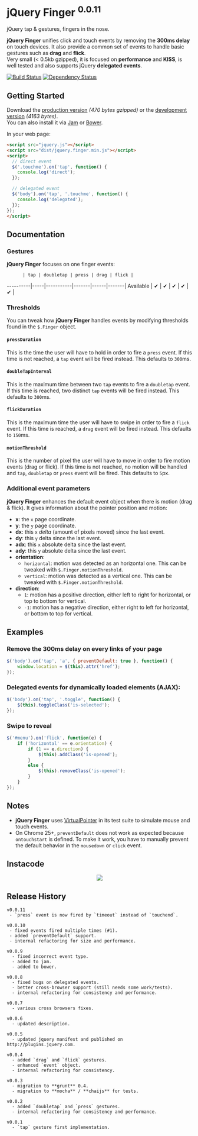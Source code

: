 # jQuery Finger <sup>0.0.11</sup>

jQuery tap & gestures, fingers in the nose.

**jQuery Finger** unifies click and touch events by removing the **300ms delay** on touch devices. It also provide a common
set of events to handle basic gestures such as **drag** and **flick**.<br>
Very small (< 0.5kb gzipped), it is focused on **performance** and **KISS**, is well tested and also supports jQuery **delegated events**.

[![Build Status](https://travis-ci.org/ngryman/jquery.finger.png)](https://travis-ci.org/ngryman/jquery.finger)
[![Dependency Status](https://gemnasium.com/ngryman/jquery.finger.png)](https://gemnasium.com/ngryman/jquery.finger)

## Getting Started

Download the [production version][min] *(470 bytes gzipped)* or the [development version][max] *(4163 bytes)*.<br>
You can also install it via [Jam] or [Bower].

[min]: https://raw.github.com/ngryman/jquery.finger/master/dist/jquery.finger.min.js
[max]: https://raw.github.com/ngryman/jquery.finger/master/dist/jquery.finger.js
[Jam]: http://jamjs.org
[Bower]: http://twitter.github.io/bower

In your web page:

```html
<script src="jquery.js"></script>
<script src="dist/jquery.finger.min.js"></script>
<script>
  // direct event
  $('.touchme').on('tap', function() {
    console.log('direct');
  });

  // delegated event
  $('body').on('tap', '.touchme', function() {
    console.log('delegated');
  });
});
</script>
```

## Documentation

### Gestures

**jQuery Finger** focuses on one finger events:

          | tap | doubletap | press | drag | flick |
----------|-----|-----------|-------|------|-------|
Available |  ✔ |     ✔     |   ✔  |  ✔  |   ✔  |

### Thresholds

You can tweak how **jQuery Finger** handles events by modifying thresholds found in the `$.Finger` object.

#### `pressDuration`

This is the time the user will have to hold in order to fire a `press` event.
If this time is not reached, a `tap` event will be fired instead.
This defaults to `300`ms.

#### `doubleTapInterval`

This is the maximum time between two `tap` events to fire a `doubletap` event.
If this time is reached, two distinct `tap` events will be fired instead.
This defaults to `300`ms.

#### `flickDuration`

This is the maximum time the user will have to swipe in order to fire a `flick` event.
If this time is reached, a `drag` event will be fired instead.
This defaults to `150`ms.

#### `motionThreshold`

This is the number of pixel the user will have to move in order to fire motion events (drag or flick).
If this time is not reached, no motion will be handled and `tap`, `doubletap` or `press` event will be fired.
This defaults to `5`px.

### Additional event parameters

**jQuery Finger** enhances the default event object when there is motion (drag & flick). It gives information about
the pointer position and motion:
 - **x**: the `x` page coordinate.
 - **y**: the `y` page coordinate.
 - **dx**: this `x` *delta* (amount of pixels moved) since the last event.
 - **dy**: this `y` delta since the last event.
 - **adx**: this `x` absolute delta since the last event.
 - **ady**: this `y` absolute delta since the last event.
 - **orientation**:
   - `horizontal`: motion was detected as an horizontal one. This can be tweaked with `$.Finger.motionThreshold`.
   - `vertical`: motion was detected as a vertical one. This can be tweaked with `$.Finger.motionThreshold`.
 - **direction**:
   - `1`: motion has a positive direction, either left to right for horizontal, or top to bottom for vertical.
   - `-1`: motion has a negative direction, either right to left for horizontal, or bottom to top for vertical.

## Examples

### Remove the 300ms delay on every links of your page

```javascript
$('body').on('tap', 'a', { preventDefault: true }, function() {
	window.location = $(this).attr('href');
});
```

### Delegated events for dynamically loaded elements (AJAX):

```javascript
$('body').on('tap', '.toggle', function() {
	$(this).toggleClass('is-selected');
});
```

### Swipe to reveal

```javascript
$('#menu').on('flick', function(e) {
	if ('horizontal' == e.orientation) {
		if (1 == e.direction) {
			$(this).addClass('is-opened');
		}
		else {
			$(this).removeClass('is-opened');
		}
	}
});
```

## Notes

 - **jQuery Finger** uses [VirtualPointer] in its test suite to simulate mouse and touch events.
 - On Chrome 25+, `preventDefault` does not work as expected because `ontouchstart` is defined. To make it work, you
 have to manually prevent the default behavior in the `mousedown` or `click` event.

[VirtualPointer]: https://github.com/ngryman/virtual-pointer

## Instacode

<p align="center">
  <img src="http://instacod.es/file/65854">
</p>

## Release History

```
v0.0.11
 - `press` event is now fired by `timeout` instead of `touchend`.

v0.0.10
 - fixed events fired multiple times (#1).
 - added `preventDefault` support.
 - internal refactoring for size and performance.

v0.0.9
  - fixed incorrect event type.
  - added to jam.
  - added to bower.

v0.0.8
  - fixed bugs on delegated events.
  - better cross-browser support (still needs some work/tests).
  - internal refactoring for consistency and performance.

v0.0.7
  - various cross browsers fixes.

v0.0.6
  - updated description.

v0.0.5
  - updated jquery manifest and published on http://plugins.jquery.com.

v0.0.4
  - added `drag` and `flick` gestures.
  - enhanced `event` object.
  - internal refactoring for consistency.

v0.0.3
  - migration to **grunt** 0.4.
  - migration to **mocha** / **chaijs** for tests.

v0.0.2
  - added `doubletap` and `press` gestures.
  - internal refactoring for consistency and performance.

v0.0.1
  - `tap` gesture first implementation.
```
